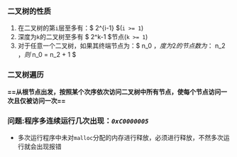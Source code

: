 ### 二叉树的性质

1. 在二叉树的第`i`层至多有：$ 2^{i-1} $(`i >= 1`)
2. 深度为`k`的二叉树至多有 $  2^k-1 $节点(`k >= 1`)
3. 对于任意一个二叉树，如果其终端节点为：$ n_0 $，度为2的节点数为：$ n_2 $，则$ n_0 = n_2 + 1 $

### 二叉树遍历

​	**==从根节点出发，按照某个次序依次访问二叉树中所有节点，使每个节点访问一次且仅被访问一次==**

### 问题:程序多连续运行几次出现：***`0xC0000005`***

- 多次运行程序中未对`malloc`分配的内存进行释放，必须进行释放，不然多次运行就会出现报错